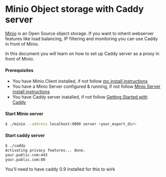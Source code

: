 # Minio Object storage with Caddy server

[Minio](https://www.minio.io) is an Open Source object storage. If you want to inherit webserver features like load balancing, IP filtering and monitoring you can use Caddy in front of Minio. 

In this document you will learn on how to set up Caddy server as a proxy in front of Minio.

#### Prerequisites

* You have Minio Client installed, if not follow [mc install instructions](https://docs.minio.io/docs/minio-client-quick-start-guide)
* You have a Minio Server configured & running, if not follow [Minio Server install instructions](https://docs.minio.io/docs/minio)
* You have Caddy server inatalled, if not follow [Getting Started with Caddy](https://caddyserver.com/docs/getting-started)

#### Start Minio server

```sh
$ ./minio --address localhost:9000 server <your_export_dir>
```

#### Start caddy server

```sh
$ ./caddy
Activating privacy features... done.
your.public.com:443
your.public.com:80
```

You'll need to have caddy 0.9 installed for this to wirk
